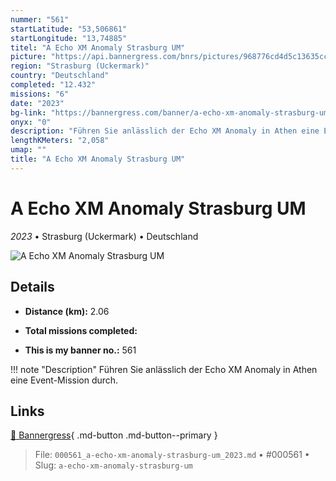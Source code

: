 ```yaml
---
nummer: "561"
startLatitude: "53,506861"
startLongitude: "13,74885"
titel: "A Echo XM Anomaly Strasburg UM"
picture: "https://api.bannergress.com/bnrs/pictures/968776cd4d5c13635cc58353173c3808"
region: "Strasburg (Uckermark)"
country: "Deutschland"
completed: "12.432"
missions: "6"
date: "2023"
bg-link: "https://bannergress.com/banner/a-echo-xm-anomaly-strasburg-um-381b"
onyx: "0"
description: "Führen Sie anlässlich der Echo XM Anomaly in Athen eine Event-Mission durch."
lengthKMeters: "2,058"
umap: ""
title: "A Echo XM Anomaly Strasburg UM"
---
```

# A Echo XM Anomaly Strasburg UM

*2023* • Strasburg (Uckermark) • Deutschland

![A Echo XM Anomaly Strasburg UM](https://api.bannergress.com/bnrs/pictures/968776cd4d5c13635cc58353173c3808)

## Details
- **Distance (km):** 2.06

- **Total missions completed:** 
- **This is my banner no.:** 561


!!! note "Description"
    Führen Sie anlässlich der Echo XM Anomaly in Athen eine Event-Mission durch.



## Links
[🔗 Bannergress](https://bannergress.com/banner/a-echo-xm-anomaly-strasburg-um-381b){ .md-button .md-button--primary }



> File: `000561_a-echo-xm-anomaly-strasburg-um_2023.md` • #000561 • Slug: `a-echo-xm-anomaly-strasburg-um`

